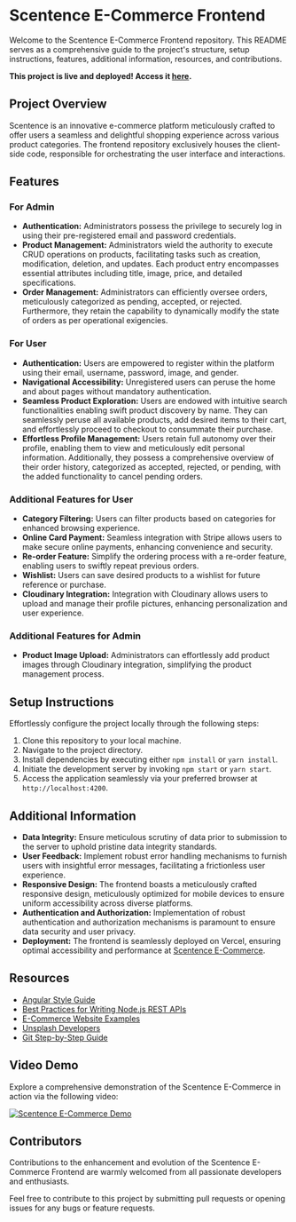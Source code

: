 # Scentence E-Commerce Frontend

Welcome to the Scentence E-Commerce Frontend repository. This README serves as a comprehensive guide to the project's structure, setup instructions, features, additional information, resources, and contributions.

**This project is live and deployed! Access it [here](https://scentence.vercel.app/).**

## Project Overview

Scentence is an innovative e-commerce platform meticulously crafted to offer users a seamless and delightful shopping experience across various product categories. The frontend repository exclusively houses the client-side code, responsible for orchestrating the user interface and interactions.

## Features

### For Admin

- **Authentication:** Administrators possess the privilege to securely log in using their pre-registered email and password credentials.
- **Product Management:** Administrators wield the authority to execute CRUD operations on products, facilitating tasks such as creation, modification, deletion, and updates. Each product entry encompasses essential attributes including title, image, price, and detailed specifications.
- **Order Management:** Administrators can efficiently oversee orders, meticulously categorized as pending, accepted, or rejected. Furthermore, they retain the capability to dynamically modify the state of orders as per operational exigencies.

### For User

- **Authentication:** Users are empowered to register within the platform using their email, username, password, image, and gender.
- **Navigational Accessibility:** Unregistered users can peruse the home and about pages without mandatory authentication.
- **Seamless Product Exploration:** Users are endowed with intuitive search functionalities enabling swift product discovery by name. They can seamlessly peruse all available products, add desired items to their cart, and effortlessly proceed to checkout to consummate their purchase.
- **Effortless Profile Management:** Users retain full autonomy over their profile, enabling them to view and meticulously edit personal information. Additionally, they possess a comprehensive overview of their order history, categorized as accepted, rejected, or pending, with the added functionality to cancel pending orders.

### Additional Features for User

- **Category Filtering:** Users can filter products based on categories for enhanced browsing experience.
- **Online Card Payment:** Seamless integration with Stripe allows users to make secure online payments, enhancing convenience and security.
- **Re-order Feature:** Simplify the ordering process with a re-order feature, enabling users to swiftly repeat previous orders.
- **Wishlist:** Users can save desired products to a wishlist for future reference or purchase.
- **Cloudinary Integration:** Integration with Cloudinary allows users to upload and manage their profile pictures, enhancing personalization and user experience.

### Additional Features for Admin

- **Product Image Upload:** Administrators can effortlessly add product images through Cloudinary integration, simplifying the product management process.

## Setup Instructions

Effortlessly configure the project locally through the following steps:

1. Clone this repository to your local machine.
2. Navigate to the project directory.
3. Install dependencies by executing either `npm install` or `yarn install`.
4. Initiate the development server by invoking `npm start` or `yarn start`.
5. Access the application seamlessly via your preferred browser at `http://localhost:4200`.

## Additional Information

- **Data Integrity:** Ensure meticulous scrutiny of data prior to submission to the server to uphold pristine data integrity standards.
- **User Feedback:** Implement robust error handling mechanisms to furnish users with insightful error messages, facilitating a frictionless user experience.
- **Responsive Design:** The frontend boasts a meticulously crafted responsive design, meticulously optimized for mobile devices to ensure uniform accessibility across diverse platforms.
- **Authentication and Authorization:** Implementation of robust authentication and authorization mechanisms is paramount to ensure data security and user privacy.
- **Deployment:** The frontend is seamlessly deployed on Vercel, ensuring optimal accessibility and performance at [Scentence E-Commerce](https://scentence.vercel.app/).

## Resources

- [Angular Style Guide](https://angular.io/guide/styleguide)
- [Best Practices for Writing Node.js REST APIs](https://blog.risingstack.com/10-best-practices-for-writing-node-js-rest-apis/)
- [E-Commerce Website Examples](https://colorlib.com/wp/ecommerce-website-examples/)
- [Unsplash Developers](https://unsplash.com/developers)
- [Git Step-by-Step Guide](https://opensource.com/article/18/1/step-step-guide-git)

## Video Demo

Explore a comprehensive demonstration of the Scentence E-Commerce in action via the following video:

[![Scentence E-Commerce Demo](https://img.youtube.com/vi/FfvFiVY5YCY/0.jpg)](https://www.youtube.com/watch?v=FfvFiVY5YCY)


## Contributors

Contributions to the enhancement and evolution of the Scentence E-Commerce Frontend are warmly welcomed from all passionate developers and enthusiasts.


Feel free to contribute to this project by submitting pull requests or opening issues for any bugs or feature requests.
